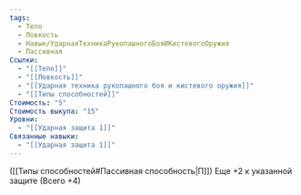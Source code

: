 ```yaml
---
tags:
  - Тело
  - Ловкость
  - Навык/УдарнаяТехникаРукопашногоБояИКистевогоОружия
  - Пассивная
Ссылки:
  - "[[Тело]]"
  - "[[Ловкость]]"
  - "[[Ударная техника рукопашного боя и кистевого оружия]]"
  - "[[Типы способностей]]"
Стоимость: "5"
Стоимость выкупа: "15"
Уровни:
  - "[[Ударная защита 1]]"
Связанные навыки:
  - "[[Ударная защита 1]]"
---
```

([[Типы способностей#Пассивная способность|П]]) Еще +2 к указанной защите (Всего +4)